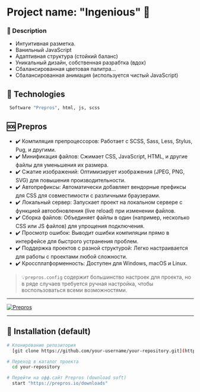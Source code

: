 

# Project name: "Ingenious" 🏴󠁵󠁡󠀱󠀴󠁿

### 📄 Description 
- Интуитивная разметка. 
- Ванильный JavaScript 
- Адаптивная структура (стойкий баланс) 
- Уникальный дизайн, собственная разрабтка (вдох)
- Сбалансированная цветовая палитра...
- Сбалансированная анимация (используется чистый JavaScript) 

## 🐸 Technologies 
```bash
 Software "Prepros", html, js, scss
```
## 🆘 Prepros 


- ✔️ Компиляция препроцессоров: Работает с SCSS, Sass, Less, Stylus, Pug, и другими.
- ✔️ Минификация файлов: Сжимает CSS, JavaScript, HTML, и другие файлы для уменьшения их размера.
- ✔️ Сжатие изображений: Оптимизирует изображения (JPEG, PNG, SVG) для повышения производительности.
- ✔️ Автопрефиксы: Автоматически добавляет вендорные префиксы для CSS для совместимости с различными браузерами.
- ✔️ Локальный сервер: Запускает проект на локальном сервере с функцией автообновления (live reload) при изменении файлов.
- ✔️ Сборка файлов: Объединяет файлы в один (например, несколько CSS или JS файлов) для упрощения подключения.
- ✔️ Просмотр ошибок: Выводит ошибки компиляции прямо в интерфейсе для быстрого устранения проблем.
- ✔️ Поддержка проектов с разной структурой: Легко настраивается для работы с проектами любой сложности.
- ✔️ Кроссплатформенность: Доступен для Windows, macOS и Linux.
> 💡`prepros.config` содержит большинство настроек для проекта, но в ряде случаев требуется ручная настройка, чтобы воспользоваться всеми возможностями.
<hr>

<a href="https://prepros.io/downloads" target="_blank">
  <img src="https://img.shields.io/badge/Download-%232a7aef?style=for-the-badge&logo=prepros&logoColor=white" alt="Prepros" />
</a>

<hr>


## 🚥 Installation (default)
```bash
# Клонирование репозитория
  [git clone https://github.com/your-username/your-repository.git](https://prepros.io/downloads)

# Переход в каталог проекта
  cd your-repository

# Перейти на офф.сайт Prepros (download soft)
  start "https://prepros.io/downloads"

```
